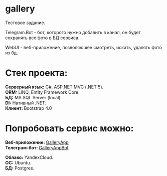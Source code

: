 # gallery
Тестовое задание.

Telegram.Bot - бот, которого нужно добавить в канал, он будет сохранять все фото в БД сервиса.

WebUI - веб-приложение, позволяющее смотреть, искать, удалять фото из бд.

# Стек проекта:
<strong>Серверный язык:</strong> C#, ASP.NET MVC (.NET 5).<br/>
<strong>ORM:</strong> LINQ, Entity Framework Core.<br/>
<strong>БД:</strong> MS SQL Server (local).<br/>
<strong>DI:</strong> Нативный .NET.<br/>
<strong>Клиент: </strong> Bootstrap 4.0<br/>

# Попробовать сервис можно:
<strong>Веб-приложение: </strong><a href="http://51.250.109.250:9991/">GalleryApp</a><br/>
<strong>Телеграм-бот: </strong> <a href="https://t.me//GalleryAppPhotoUploaderBot">GalleryAppBot</a><br/>

<strong>Облако:</strong> YandexCloud.<br/>
<strong>ОС:</strong> Ubuntu.<br/>
<strong>БД:</strong> Postgres.<br/>